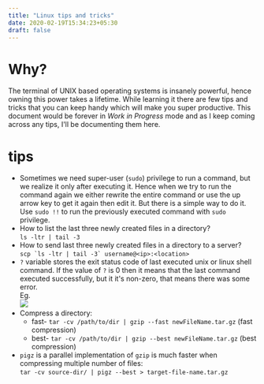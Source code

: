 ```yaml
---
title: "Linux tips and tricks"
date: 2020-02-19T15:34:23+05:30
draft: false
---
```


# Why?  
The terminal of UNIX based operating systems is insanely powerful, hence owning this power takes a lifetime. While learning it there are few tips and tricks that you can keep handy which will make you super productive. This document would be forever in *Work in Progress* mode and as I keep coming across any tips, I'll be documenting them here.

# tips
*  Sometimes we need super-user (`sudo`) privilege to run a command, but we realize it only after executing it. Hence when we try to run the command again we either rewrite the entire command or use the up arrow key to get it again then edit it. But there is a simple way to do it. Use `sudo !!` to run the previously executed command with `sudo` privilege.  
*  How to list the last three newly created files in a directory?  
`ls -ltr | tail -3`  
*  How to send last three newly created files in a directory to a server?  
``scp `ls -ltr | tail -3` username@<ip>:<location>``    
*  `?` variable stores the exit status code of last executed unix or linux shell command. If the value of `?` is 0 then it means that the last command executed successfully, but it it's non-zero, that means there was some error.  
Eg.  
![](/images/2020-04-17-22-54-33.png)  
*  Compress a directory:  
    *  fast- `tar -cv /path/to/dir | gzip --fast newFileName.tar.gz` (fast compression)   
    *  best- `tar -cv /path/to/dir | gzip --best newFileName.tar.gz` (best compression)    
* `pigz` is a parallel implementation of `gzip` is much faster when compressing multiple number of files:  
    `tar -cv source-dir/ | pigz --best > target-file-name.tar.gz`
